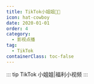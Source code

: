 ```yaml
---
title: TikTok小姐姐🔞🈲
icon: hat-cowboy
date: 2020-01-01
order: 4
category:
  - 影视点播
tag:
  - TikTok
containerClass: toc-false
---
```


<ArtPlayer :src="state.src" :config="mpConfig(state.p)" />

::: tip TikTok 小姐姐|福利小视频
:::

<script setup>
  import { mpConfig } from '@cps/artConst'
  import { vod } from '@db'
  import { useStorage } from '@vueuse/core'
  import { onMounted } from "vue";

  const state = useStorage(
    "tiktok",
    {
      src:"",
      p: []
    }
  )

  onMounted( async () => {
    const { data } = await vod.find({ "name": "tiktok" })
    state.value.p = data.slice(0, 100)
    state.value.src = data[0].url
  });

</script>

